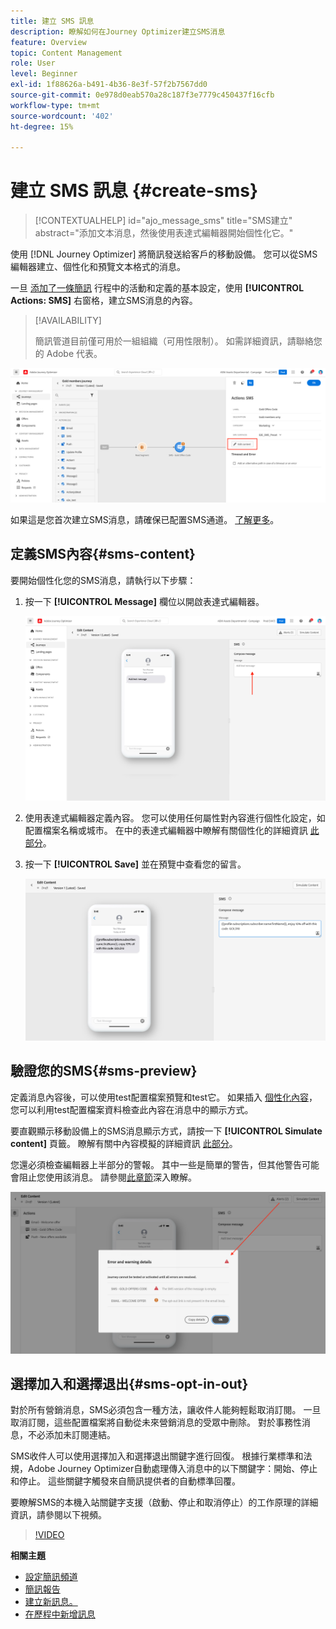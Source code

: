 ```yaml
---
title: 建立 SMS 訊息
description: 瞭解如何在Journey Optimizer建立SMS消息
feature: Overview
topic: Content Management
role: User
level: Beginner
exl-id: 1f88626a-b491-4b36-8e3f-57f2b7567dd0
source-git-commit: 0e978d0eab570a28c187f3e7779c450437f16cfb
workflow-type: tm+mt
source-wordcount: '402'
ht-degree: 15%

---
```


# 建立 SMS 訊息 {#create-sms}

>[!CONTEXTUALHELP]
>id="ajo_message_sms"
>title="SMS建立"
>abstract="添加文本消息，然後使用表達式編輯器開始個性化它。"

使用 [!DNL Journey Optimizer] 將簡訊發送給客戶的移動設備。 您可以從SMS編輯器建立、個性化和預覽文本格式的消息。

一旦 [添加了一條簡訊](get-started-content.md) 行程中的活動和定義的基本設定，使用 **[!UICONTROL Actions: SMS]** 右窗格，建立SMS消息的內容。

>[!AVAILABILITY]
>
>簡訊管道目前僅可用於一組組織（可用性限制）。 如需詳細資訊，請聯絡您的 Adobe 代表。

![](assets/sms-edit-content.png)

如果這是您首次建立SMS消息，請確保已配置SMS通道。 [了解更多](../configuration/sms-configuration.md)。

## 定義SMS內容{#sms-content}

要開始個性化您的SMS消息，請執行以下步驟：

1. 按一下 **[!UICONTROL Message]** 欄位以開啟表達式編輯器。

   ![](assets/sms-content.png)

1. 使用表達式編輯器定義內容。 您可以使用任何屬性對內容進行個性化設定，如配置檔案名稱或城市。 在中的表達式編輯器中瞭解有關個性化的詳細資訊 [此部分](../personalization/personalize.md)。

1. 按一下 **[!UICONTROL Save]** 並在預覽中查看您的留言。

   ![](assets/sms-content-preview.png)


## 驗證您的SMS{#sms-preview}

定義消息內容後，可以使用test配置檔案預覽和test它。 如果插入 [個性化內容](../personalization/personalize.md)，您可以利用test配置檔案資料檢查此內容在消息中的顯示方式。

要直觀顯示移動設備上的SMS消息顯示方式，請按一下 **[!UICONTROL Simulate content]** 頁籤。 瞭解有關中內容模擬的詳細資訊 [此部分](../design/preview.md)。

您還必須檢查編輯器上半部分的警報。  其中一些是簡單的警告，但其他警告可能會阻止您使用該消息。 請參閱[此章節](alerts.md)深入瞭解。

![](assets/sms-alert-button.png)


## 選擇加入和選擇退出{#sms-opt-in-out}

對於所有營銷消息，SMS必須包含一種方法，讓收件人能夠輕鬆取消訂閱。 一旦取消訂閱，這些配置檔案將自動從未來營銷消息的受眾中刪除。 對於事務性消息，不必添加未訂閱連結。

SMS收件人可以使用選擇加入和選擇退出關鍵字進行回復。 根據行業標準和法規，Adobe Journey Optimizer自動處理傳入消息中的以下關鍵字：開始、停止和停止。 這些關鍵字觸發來自簡訊提供者的自動標準回覆。

要瞭解SMS的本機入站關鍵字支援（啟動、停止和取消停止）的工作原理的詳細資訊，請參閱以下視頻。

>[!VIDEO](https://video.tv.adobe.com/v/344026?quality=12)

<!--
## How-to video

Learn how to configure, author, and include SMS messaging into your customer journeys.

>[!VIDEO](https://video.tv.adobe.com/v/344460?quality=12)
-->
**相關主題**

* [設定簡訊頻道](../configuration/sms-configuration.md)
* [簡訊報告](../reports/journey-global-report.md#sms-global)
* [建立新訊息。](get-started-content.md)
* [在歷程中新增訊息](../building-journeys/journeys-message.md)

